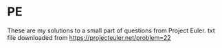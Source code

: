# PE
These are my solutions to a small part of questions from Project Euler.
txt file downloaded from https://projecteuler.net/problem=22
